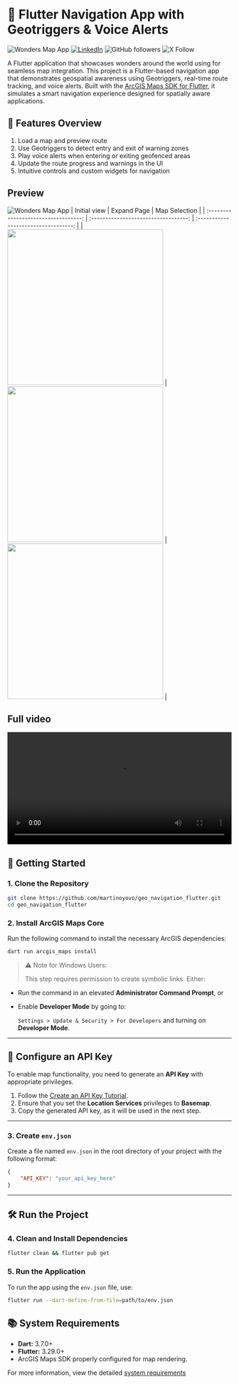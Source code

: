 # 🧭 Flutter Navigation App with Geotriggers & Voice Alerts
![Wonders Map App](https://img.shields.io/badge/platform-Flutter-blue) [![LinkedIn](https://img.shields.io/badge/LinkedIn-Connect-blue)](https://www.linkedin.com/in/martino-yovo/) ![GitHub followers](https://img.shields.io/github/followers/martinoyovo) ![X Follow](https://img.shields.io/twitter/follow/martinoyovo.svg?style=social)

A Flutter application that showcases wonders around the world using  for seamless map integration.
This project is a Flutter-based navigation app that demonstrates geospatial awareness using Geotriggers, real-time route tracking, and voice alerts. Built with the [ArcGIS Maps SDK for Flutter](https://pub.dev/packages/arcgis_maps), it simulates a smart navigation experience designed for spatially aware applications.

## 📱 Features Overview
1. Load a map and preview route
2. Use Geotriggers to detect entry and exit of warning zones
3. Play voice alerts when entering or exiting geofenced areas
4. Update the route progress and warnings in the UI
5. Intuitive controls and custom widgets for navigation

## Preview
![Wonders Map App](screenshots/demo.gif)
|              Initial view             |             Expand Page           |             Map Selection           |
| :----------------------------------: | :----------------------------------: | :----------------------------------: |
| <img src="https://raw.githubusercontent.com/martinoyovo/geo_navigation_flutter/refs/heads/main/screens_and_demos/1.png" width="350"> | <img src="https://raw.githubusercontent.com/martinoyovo/geo_navigation_flutter/refs/heads/main/screens_and_demos/2.png" width="350"> | <img src="https://raw.githubusercontent.com/martinoyovo/geo_navigation_flutter/refs/heads/main/screens_and_demos/3.png" width="350"> |

## Full video
<video src="demo.mp4" controls width="100%"></video>

## 🚀 Getting Started

### 1. Clone the Repository

```bash
git clone https://github.com/martinoyovo/geo_navigation_flutter.git
cd geo_navigation_flutter
```

### 2. Install ArcGIS Maps Core

Run the following command to install the necessary ArcGIS dependencies:

```bash
dart run arcgis_maps install
```

> ⚠️ Note for Windows Users:
> 
> 
> This step requires permission to create symbolic links. Either:
> 
- Run the command in an elevated **Administrator Command Prompt**, or
- Enable **Developer Mode** by going to:
    
    `Settings > Update & Security > For Developers` and turning on **Developer Mode**.
    

---

## 🔑 Configure an API Key

To enable map functionality, you need to generate an **API Key** with appropriate privileges.

1. Follow the [Create an API Key Tutorial](https://developers.arcgis.com/documentation/mapping-apis-and-services/security/api-keys/).
2. Ensure that you set the **Location Services** privileges to **Basemap**.
3. Copy the generated API key, as it will be used in the next step.

---

### 3. Create `env.json`

Create a file named `env.json` in the root directory of your project with the following format:

```json
{
    "API_KEY": "your_api_key_here"
}
```

---

## 🛠️ Run the Project

### 4. Clean and Install Dependencies

```bash
flutter clean && flutter pub get
```

### 5. Run the Application

To run the app using the `env.json` file, use:

```bash
flutter run --dart-define-from-file=path/to/env.json
```

## 📚 System Requirements

- **Dart:** 3.7.0+
- **Flutter:** 3.29.0+
- ArcGIS Maps SDK properly configured for map rendering. 

For more information, view the detailed [system requirements](https://developers.arcgis.com/flutter/system-requirements/system-requirements-for-200-7/)
